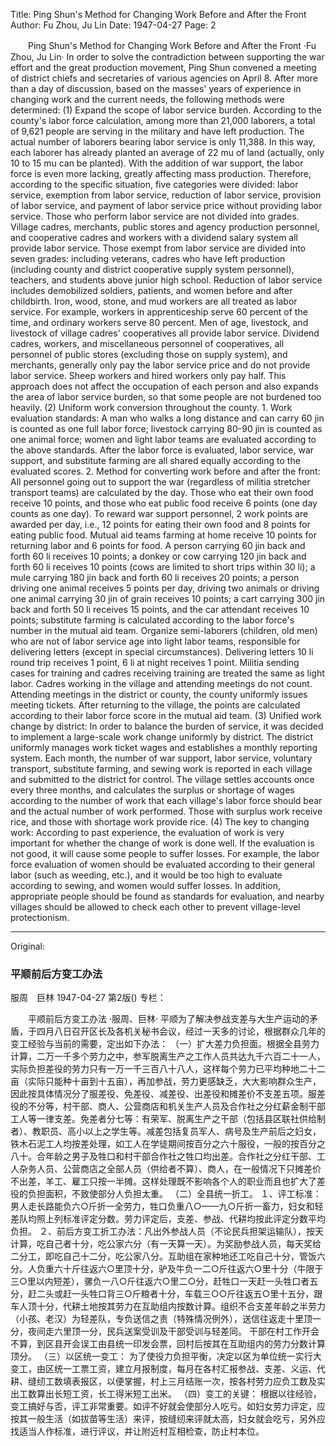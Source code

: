 Title: Ping Shun's Method for Changing Work Before and After the Front
Author: Fu Zhou, Ju Lin
Date: 1947-04-27
Page: 2

　　Ping Shun's Method for Changing Work Before and After the Front
    ·Fu Zhou, Ju Lin·
    In order to solve the contradiction between supporting the war effort and the great production movement, Ping Shun convened a meeting of district chiefs and secretaries of various agencies on April 8. After more than a day of discussion, based on the masses' years of experience in changing work and the current needs, the following methods were determined:
    (1) Expand the scope of labor service burden. According to the county's labor force calculation, among more than 21,000 laborers, a total of 9,621 people are serving in the military and have left production. The actual number of laborers bearing labor service is only 11,388. In this way, each laborer has already planted an average of 22 mu of land (actually, only 10 to 15 mu can be planted). With the addition of war support, the labor force is even more lacking, greatly affecting mass production. Therefore, according to the specific situation, five categories were divided: labor service, exemption from labor service, reduction of labor service, provision of labor service, and payment of labor service price without providing labor service. Those who perform labor service are not divided into grades. Village cadres, merchants, public stores and agency production personnel, and cooperative cadres and workers with a dividend salary system all provide labor service. Those exempt from labor service are divided into seven grades: including veterans, cadres who have left production (including county and district cooperative supply system personnel), teachers, and students above junior high school. Reduction of labor service includes demobilized soldiers, patients, and women before and after childbirth. Iron, wood, stone, and mud workers are all treated as labor service. For example, workers in apprenticeship serve 60 percent of the time, and ordinary workers serve 80 percent. Men of age, livestock, and livestock of village cadres' cooperatives all provide labor service. Dividend cadres, workers, and miscellaneous personnel of cooperatives, all personnel of public stores (excluding those on supply system), and merchants, generally only pay the labor service price and do not provide labor service. Sheep workers and hired workers only pay half. This approach does not affect the occupation of each person and also expands the area of labor service burden, so that some people are not burdened too heavily.
    (2) Uniform work conversion throughout the county.
    1. Work evaluation standards: A man who walks a long distance and can carry 60 jin is counted as one full labor force; livestock carrying 80-90 jin is counted as one animal force; women and light labor teams are evaluated according to the above standards. After the labor force is evaluated, labor service, war support, and substitute farming are all shared equally according to the evaluated scores.
    2. Method for converting work before and after the front: All personnel going out to support the war (regardless of militia stretcher transport teams) are calculated by the day. Those who eat their own food receive 10 points, and those who eat public food receive 6 points (one day counts as one day). To reward war support personnel, 2 work points are awarded per day, i.e., 12 points for eating their own food and 8 points for eating public food. Mutual aid teams farming at home receive 10 points for returning labor and 6 points for food. A person carrying 60 jin back and forth 60 li receives 10 points; a donkey or cow carrying 120 jin back and forth 60 li receives 10 points (cows are limited to short trips within 30 li); a mule carrying 180 jin back and forth 60 li receives 20 points; a person driving one animal receives 5 points per day, driving two animals or driving one animal carrying 30 jin of grain receives 10 points; a cart carrying 300 jin back and forth 50 li receives 15 points, and the car attendant receives 10 points; substitute farming is calculated according to the labor force's number in the mutual aid team. Organize semi-laborers (children, old men) who are not of labor service age into light labor teams, responsible for delivering letters (except in special circumstances). Delivering letters 10 li round trip receives 1 point, 6 li at night receives 1 point. Militia sending cases for training and cadres receiving training are treated the same as light labor.
    Cadres working in the village and attending meetings do not count. Attending meetings in the district or county, the county uniformly issues meeting tickets. After returning to the village, the points are calculated according to their labor force score in the mutual aid team.
    (3) Unified work change by district:
    In order to balance the burden of service, it was decided to implement a large-scale work change uniformly by district. The district uniformly manages work ticket wages and establishes a monthly reporting system. Each month, the number of war support, labor service, voluntary transport, substitute farming, and sewing work is reported in each village and submitted to the district for control. The village settles accounts once every three months, and calculates the surplus or shortage of wages according to the number of work that each village's labor force should bear and the actual number of work performed. Those with surplus work receive rice, and those with shortage work provide rice.
    (4) The key to changing work:
    According to past experience, the evaluation of work is very important for whether the change of work is done well. If the evaluation is not good, it will cause some people to suffer losses. For example, the labor force evaluation of women should be evaluated according to their general labor (such as weeding, etc.), and it would be too high to evaluate according to sewing, and women would suffer losses. In addition, appropriate people should be found as standards for evaluation, and nearby villages should be allowed to check each other to prevent village-level protectionism.



<hr /> 

Original: 


### 平顺前后方变工办法
服周　巨林
1947-04-27
第2版()
专栏：

　　平顺前后方变工办法
    ·服周、巨林·
    平顺为了解决参战支差与大生产运动的矛盾，于四月八日召开区长及各机关秘书会议，经过一天多的讨论，根据群众几年的变工经验与当前的需要，定出如下办法：
    （一）扩大差力负担面。根据全县劳力计算，二万一千多个劳力之中，参军脱离生产之工作人员共达九千六百二十一人，实际负担差役的劳力只有一万一千三百八十八人，这样每个劳力已平均种地二十二亩（实际只能种十亩到十五亩），再加参战，劳力更感缺乏，大大影响群众生产，因此按具体情况分了服差役、免差役、减差役、出差役和摊差价不支差五项。服差役的不分等，村干部、商人、公营商店和机关生产人员及合作社之分红薪金制干部工人等一律支差。免差者分七等：有荣军、脱离生产之干部（包括县区联社供给制者）、教职员、高小以上之学生等。减差包括复员军人、病号及生产前后之妇女，铁木石泥工人均按差处理，如工人在学徒期间按百分之六十服役，一般的按百分之八十。合年龄之男子及牲口和村干部合作社之牲口均出差。合作社之分红干部、工人杂务人员、公营商店之全部人员（供给者不算）、商人，在一般情况下只摊差价不出差，羊工、雇工只按一半摊。这样处理既不影响各个人的职业而且也扩大了差役的负担面积，不致使部分人负担太重。
    （二）全县统一折工。
    １、评工标准：男人走长路能负六○斤折一全劳力，牲口负重八○——九○斤折一畜力，妇女和轻差队均照上列标准评定分数。劳力评定后，支差、参战、代耕均按此评定分数平均负担。
    ２、前后方变工折工办法：凡出外参战人员（不论民兵担架运输队），按天计算，吃自己者十分，吃公家六分（有一天算一天）。为奖励参战人员，每天奖给二分工，即吃自己十二分，吃公家八分。互助组在家种地还工吃自己十分，管饭六分。人负重六十斤往返六○里顶十分，驴及牛负一二○斤往返六○里十分（牛限于三○里以内短差），骡负一八○斤往返六○里二○分，赶牲口一天赶一头牲口者五分，赶二头或赶一头牲口背三○斤粮者十分，车载三○○斤往返五○里十五分，跟车人顶十分，代耕土地按其劳力在互助组内按数计算。组织不合支差年龄之半劳力（小孩、老汉）为轻差队，专负送信之责（特殊情况例外），送信往返走十里顶一分，夜间走六里顶一分，民兵送案受训及干部受训与轻差同。
    干部在村工作开会不算，到区县开会误工由县统一印发会票，回村后按其在互助组内的劳力分数计算顶分。
    （三）以区统一变工：
    为了使役力负担平衡，决定以区为单位统一实行大变工，由区统一工票工资，建立月报制度，每月在各村汇报参战、支差、义运、代耕、缝纫工数填表报区，以便掌握，村上三月结账一次，按各村劳力应负工数及实出工数算出长短工资，长工得米短工出米。
    （四）变工的关键：
    根据以往经验，变工搞好与否，评工非常重要。如评不好就会使部分人吃亏。如妇女劳力评定，应按其一般生活（如拔苗等生活）来评，按缝纫来评就太高，妇女就会吃亏，另外应找适当人作标准，进行评议，并让附近村互相检查，防止村本位。

